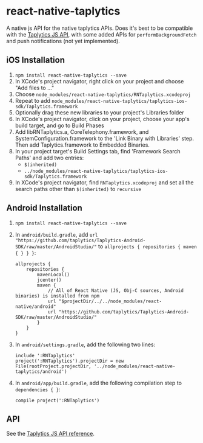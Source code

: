 # react-native-taplytics

A native js API for the native taplytics APIs.
Does it's best to be compatible with the [Taplytics JS API][1], with
some added APIs for `performBackgroundFetch` and push notifications
(not yet implemented).

[1]: https://taplytics.com/docs/javascript-sdk/reference

## iOS Installation

1. `npm install react-native-taplytics --save`
2. In XCode's project navigator, right click on your project and choose "Add
   files to <your project>..."
3. Choose `node_modules/react-native-taplytics/RNTaplytics.xcodeproj`
3. Repeat to add `node_modules/react-native-taplytics/taplytics-ios-sdk/Taplytics.framework`
4. Optionally drag these new libraries to your project's Libraries folder
5. In XCode's project navigator, click on your project, choose your app's build target,
   and go to Build Phases
6. Add libRNTaplytics.a, CoreTelephony.framework, and SystemConfiguration.framework to the 'Link Binary with Libraries' step. Then add Taplytics.framework to Embedded Binaries.
7. In your project target's Build Settings tab, find 'Framework Search Paths' and add two entries:
    * `$(inherited)`
    * `../node_modules/react-native-taplytics/taplytics-ios-sdk/Taplytics.framework`
8. In XCode's project navigator, find `RNTaplytics.xcodeproj` and set all the search paths
   other than `$(inherited)` to `recursive`

## Android Installation

1. `npm install react-native-taplytics --save`

2. In `android/build.gradle`, add `url "https://github.com/taplytics/Taplytics-Android-SDK/raw/master/AndroidStudio/"`
   to `allprojects { repositories { maven { } } }`:

   ```
   allprojects {
       repositories {
           mavenLocal()
           jcenter()
           maven {
               // All of React Native (JS, Obj-C sources, Android binaries) is installed from npm
               url "$projectDir/../../node_modules/react-native/android"
               url "https://github.com/taplytics/Taplytics-Android-SDK/raw/master/AndroidStudio/"
           }
       }
   }
   ```

3. In `android/settings.gradle`, add the following two lines:
   ```
   include ':RNTaplytics'
   project(':RNTaplytics').projectDir = new File(rootProject.projectDir, '../node_modules/react-native-taplytics/android')
   ```

4. In `android/app/build.gradle`, add the following compilation step to `dependencies { }`:
   ```
   compile project(':RNTaplytics')
   ```

## API

See the [Taplytics JS API reference][1].
